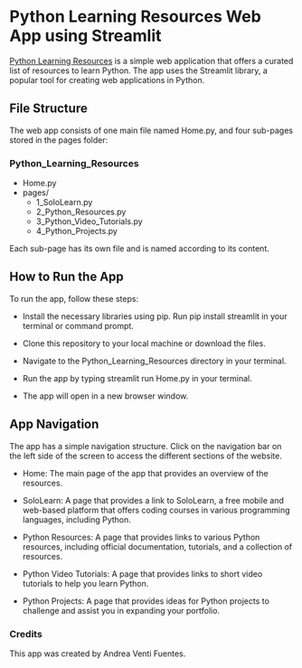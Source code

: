 # Python Learning Resources Web App using Streamlit

[Python Learning Resources](https://projectspython-projectsweb-appspython-learning-resourc-wnpi0o.streamlit.app/) is a simple web application that offers a curated list of resources to learn Python. The app uses the Streamlit library, a popular tool for creating web applications in Python.

## File Structure

The web app consists of one main file named Home.py, and four sub-pages stored in the pages folder:

### Python_Learning_Resources

- Home.py
- pages/
  - 1_SoloLearn.py
  - 2_Python_Resources.py
  - 3_Python_Video_Tutorials.py
  - 4_Python_Projects.py

Each sub-page has its own file and is named according to its content.

## How to Run the App

To run the app, follow these steps:

- Install the necessary libraries using pip. Run pip install streamlit in your terminal or command prompt.

- Clone this repository to your local machine or download the files.

- Navigate to the Python_Learning_Resources directory in your terminal.

- Run the app by typing streamlit run Home.py in your terminal.

- The app will open in a new browser window.

## App Navigation

The app has a simple navigation structure. Click on the navigation bar on the left side of the screen to access the different sections of the website.

- Home: The main page of the app that provides an overview of the resources.

- SoloLearn: A page that provides a link to SoloLearn, a free mobile and web-based platform that offers coding courses in various programming languages, including Python.

- Python Resources: A page that provides links to various Python resources, including official documentation, tutorials, and a collection of resources.

- Python Video Tutorials: A page that provides links to short video tutorials to help you learn Python.

- Python Projects: A page that provides ideas for Python projects to challenge and assist you in expanding your portfolio.

### Credits

This app was created by Andrea Venti Fuentes.
